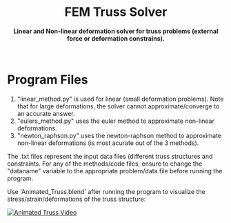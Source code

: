 <h1 align="center">FEM Truss Solver</h1>
<p align="center">
  <b> Linear and Non-linear deformation solver for truss problems (external force or deformation constrains). </b></br>
  <sub><sub>
</p>
<br />
    
# Program Files
1) "linear_method.py" is used for linear (small deformation problems). Note that for large deformations, the solver cannot approximate/converge to an accurate answer.
2) "eulers_method.py" uses the euler method to approximate non-linear deformations.
3) "newton_raphson.py" uses the newton-raphson method to approximate non-linear deformations (is most acurate out of the 3 methods).

The .txt files represent the input data files (different truss structures and constraints. For any of the methods/code files, ensure to change the "dataname" variable to the appropriate problem/data file before running the program.

Use 'Animated_Truss.blend' after running the program to visualize the stress/strain/deformations of the truss structure:

[![Animated Truss Video](http://img.youtube.com/vi/3hXeJQ47j-w/0.jpg)](https://youtu.be/3hXeJQ47j-w?si=v_Oy51CwoIDUegq9 "Animated Truss Visualization")
